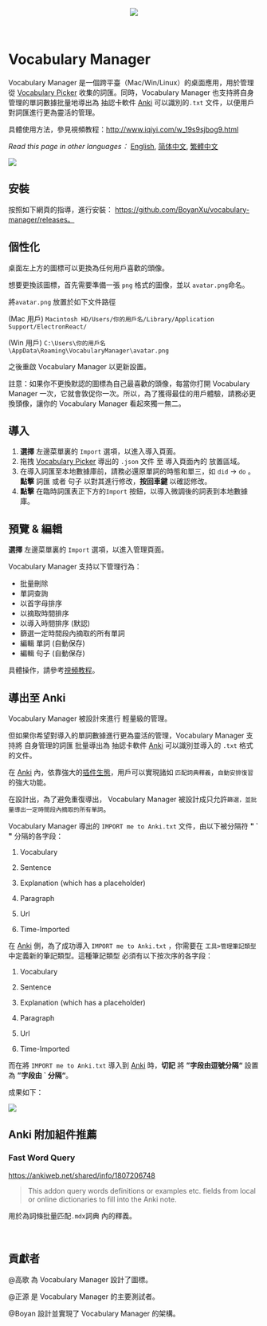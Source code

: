 <p align="center">
  <img src="https://i.imgur.com/Nn9c78Q.png">
</p>

<br/>

# Vocabulary Manager

Vocabulary Manager 是一個跨平臺（Mac/Win/Linux）的桌面應用，用於管理從 [Vocabulary Picker](https://github.com/BoyanXu/vocabulary-picker) 收集的詞匯。同時，Vocabulary Manager 也支持將自身管理的單詞數據批量地導出為 抽認卡軟件 [Anki](https://apps.ankiweb.net/) 可以識別的`.txt` 文件，以便用戶對詞匯進行更為靈活的管理。

具體使用方法，參見視頻教程：http://www.iqiyi.com/w_19s9sjbog9.html

_Read this page in other languages：_ [English](https://github.com/BoyanXu/vocabulary-manager/blob/master/README.md), [简体中文](https://github.com/BoyanXu/vocabulary-manager/blob/master/README-zh-cn.md), [繁體中文](https://github.com/BoyanXu/vocabulary-manager/blob/master/README-zh-tr.md)

![](https://i.imgur.com/cFdWe9U.png)

## 安裝

按照如下網頁的指導，進行安裝： https://github.com/BoyanXu/vocabulary-manager/releases。

## 個性化

桌面左上方的圖標可以更換為任何用戶喜歡的頭像。

想要更換該圖標，首先需要準備一張 `png` 格式的圖像，並以 `avatar.png`命名。

將`avatar.png` 放置於如下文件路徑

(Mac 用戶) `Macintosh HD/Users/你的用戶名/Library/Application Support/ElectronReact/`

(Win 用戶) `C:\Users\你的用戶名\AppData\Roaming\VocabularyManager\avatar.png`

之後重啟 Vocabulary Manager 以更新設置。

註意：如果你不更換默認的圖標為自己最喜歡的頭像，每當你打開 Vocabulary Manager 一次，它就會敦促你一次。所以，為了獲得最佳的用戶體驗，請務必更換頭像，讓你的 Vocabulary Manager 看起來獨一無二。

## 導入

1. **選擇** 左邊菜單裏的 `Import` 選項，以進入導入頁面。
2. 拖拽 [Vocabulary Picker](https://github.com/BoyanXu/vocabulary-picker) 導出的 `.json` 文件 至 導入頁面內的 放置區域。
3. 在導入詞匯至本地數據庫前，請務必還原單詞的時態和單三，如 `did` -> `do` 。**點擊** 詞匯 或者 句子 以對其進行修改，**按回車鍵** 以確認修改。
4. **點擊** 在臨時詞匯表正下方的`Import` 按鈕，以導入微調後的詞表到本地數據庫。

## 預覽 & 編輯

**選擇** 左邊菜單裏的 `Import` 選項，以進入管理頁面。

Vocabulary Manager 支持以下管理行為：

- 批量刪除
- 單詞查詢
- 以首字母排序
- 以摘取時間排序
- 以導入時間排序 (默認)
- 篩選一定時間段內摘取的所有單詞
- 編輯 單詞 (自動保存)
- 編輯 句子 (自動保存)

具體操作，請參考[視頻教程](http://www.iqiyi.com/w_19s9sjbog9.html)。

## 導出至 Anki

Vocabulary Manager 被設計來進行 輕量級的管理。

但如果你希望對導入的單詞數據進行更為靈活的管理，Vocabulary Manager 支持將 自身管理的詞匯 批量導出為 抽認卡軟件 [Anki](https://apps.ankiweb.net/) 可以識別並導入的 `.txt` 格式的文件。

在 [Anki](https://apps.ankiweb.net/) 內，依靠強大的[插件生態](https://ankiweb.net/shared/addons/2.1)，用戶可以實現諸如 `匹配詞典釋義`，`自動安排復習` 的強大功能。

在設計出，為了避免重復導出， Vocabulary Manager 被設計成只允許`篩選，並批量導出一定時間段內摘取的所有單詞`。

Vocabulary Manager 導出的 `IMPORT me to Anki.txt` 文件，由以下被分隔符 **" ` "** 分隔的各字段：

1. Vocabulary

2. Sentence

3. Explanation (which has a placeholder)

4. Paragraph

5. Url

6. Time-Imported

在 [Anki](https://apps.ankiweb.net/) 側，為了成功導入 `IMPORT me to Anki.txt` ，你需要在 `工具>管理筆記類型`中定義新的筆記類型。這種筆記類型 必須有以下按次序的各字段：

1. Vocabulary

2. Sentence

3. Explanation (which has a placeholder)

4. Paragraph

5. Url

6. Time-Imported

而在將 `IMPORT me to Anki.txt` 導入到 [Anki](https://apps.ankiweb.net/) 時，**切記** 將 **”字段由逗號分隔“** 設置為 **”字段由 ` 分隔“**。

成果如下：

![](https://i.imgur.com/ckXXBSf.png)

## Anki 附加組件推薦

### Fast Word Query

https://ankiweb.net/shared/info/1807206748

> This addon query words definitions or examples etc. fields from local or online dictionaries to fill into the Anki note.

用於為詞條批量匹配`.mdx`詞典 內的釋義。

<br/>

## 貢獻者

@高歌 為 Vocabulary Manager 設計了圖標。

@正源 是 Vocabulary Manager 的主要測試者。

@Boyan 設計並實現了 Vocabulary Manager 的架構。
